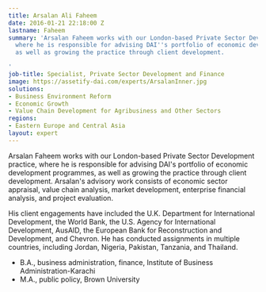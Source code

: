 ```yaml
---
title: Arsalan Ali Faheem
date: 2016-01-21 22:18:00 Z
lastname: Faheem
summary: 'Arsalan Faheem works with our London-based Private Sector Development practice,
  where he is responsible for advising DAI''s portfolio of economic development programmes,
  as well as growing the practice through client development.

'
job-title: Specialist, Private Sector Development and Finance
image: https://assetify-dai.com/experts/ArsalanInner.jpg
solutions:
- Business Environment Reform
- Economic Growth
- Value Chain Development for Agribusiness and Other Sectors
regions:
- Eastern Europe and Central Asia
layout: expert
---
```


Arsalan Faheem works with our London-based Private Sector Development practice, where he is responsible for advising DAI's portfolio of economic development programmes, as well as growing the practice through client development. Arsalan's advisory work consists of economic sector appraisal, value chain analysis, market development, enterprise financial analysis, and project evaluation.

His client engagements have included the U.K. Department for International Development, the World Bank, the U.S. Agency for International Development, AusAID, the European Bank for Reconstruction and Development, and Chevron. He has conducted assignments in multiple countries, including Jordan, Nigeria, Pakistan, Tanzania, and Thailand.

* B.A., business administration, finance, Institute of Business Administration-Karachi
* M.A., public policy, Brown University
